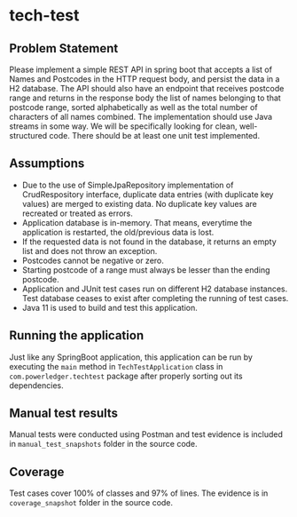 # tech-test

## Problem Statement

Please implement a simple REST API in spring boot that accepts a list of Names and Postcodes in the HTTP request body, and persist the data in a H2 database. 
The API should also have an endpoint that receives postcode range and returns in the response body the list of names belonging to that postcode range, sorted alphabetically as well as the total number of characters of all names combined.
The implementation should use Java streams in some way. 
We will be specifically looking for clean, well-structured code.  There should be at least one unit test implemented.

## Assumptions
- Due to the use of SimpleJpaRepository implementation of CrudRespository interface, duplicate data entries (with duplicate key values) are merged to existing data. No duplicate key values are recreated or treated as errors.
- Application database is in-memory. That means, everytime the application is restarted, the old/previous data is lost.
- If the requested data is not found in the database, it returns an empty list and does not throw an exception.
- Postcodes cannot be negative or zero.
- Starting postcode of a range must always be lesser than the ending postcode.
- Application and JUnit test cases run on different H2 database instances. Test database ceases to exist after completing the running of test cases.
- Java 11 is used to build and test this application.

## Running the application
Just like any SpringBoot application, this application can be run by executing the `main` method in `TechTestApplication` class in `com.powerledger.techtest` package after properly sorting out its dependencies.

## Manual test results
Manual tests were conducted using Postman and test evidence is included in `manual_test_snapshots` folder in the source code.

## Coverage
Test cases cover 100% of classes and 97% of lines. The evidence is in `coverage_snapshot` folder in the source code.
